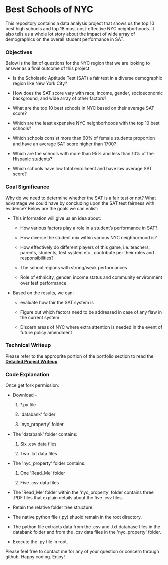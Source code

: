 # Best Schools of NYC

This repository contains a data analysis project that shows us the top 10 best high schools and top 18 most cost-effective NYC neighborhoods. It also tells us a whole lot story about the impact of wide array of demographics on the overall student performance in SAT. 

### Objectives

Below is the list of questions for the NYC region that we are looking to answer as a final outcome of this project:

* Is the Scholastic Aptitude Test (SAT) a fair test in a diverse demographic region like New York City?

* How does the SAT score vary with race, income, gender, socioeconomic background, and wide array of other factors? 

* What are the top 10 best schools in NYC based on their average SAT score?

* Which are the least expensive NYC neighborhoods with the top 10 best schools?

* Which schools consist more than 60% of female students proportion and have an average SAT score higher than 1700?

* Which are the schools with more than 95% and less than 10% of the Hispanic students?

* Which schools have low total enrollment and have low average SAT score?


### Goal Significance

Why do we need to determine whether the SAT is a fair test or not? What advantage we could have by concluding upon the SAT test fairness with evidence? Below are the goals we can enlist: 

* This information will give us an idea about:  

	* How various factors play a role in a student’s performance in SAT?

	* How diverse the student mix within various NYC neighborhood is?

	* How effectively do different players of this game, i.e. teachers, parents, students, test system etc., contribute per their roles and responsibilities?

	* The school regions with strong/weak performances

	* Role of ethnicity, gender, income status and community environment over test performance.

* Based on the results, we can:

	* evaluate how fair the SAT system is

	* Figure out which factors need to be addressed in case of any flaw in the current system

	* Discern areas of NYC where extra attention is needed in the event of future policy amendment

### Technical Writeup

Please refer to the approprite portion of the portfolio section to read the [**Detailed Project Writeup**](https://portfolio.mshah.info/best-schools-of-nyc/). 

### Code Explanation

Once get fork permission:

* Download - 
	
	1. *.py file 

	2. 'databank' folder
	
	3. 'nyc_property' folder  

* The 'databank' folder contains:
	
	1. Six .csv data files
	
	2. Two .txt data files

* The 'nyc_property' folder contains:
	
	1. One 'Read_Me' folder
	
	2. Five .csv data files
	
* The 'Read_Me' folder within the 'nyc_property' folder contains three .PDF files that explain details about the five .csv files. 
	
* Retain the relative folder tree structure. 

* The native python file (.py) shuold remain in the root directory.

* The python file extracts data from the .csv and .txt database files in the databank folder and from the .csv data files in the 'nyc_property' folder. 

* Execute the .py file in root. 

Please feel free to contact me for any of your question or concern through github. Happy coding. Enjoy! 
